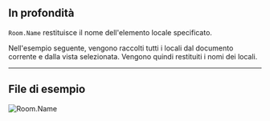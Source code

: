 ## In profondità
`Room.Name` restituisce il nome dell'elemento locale specificato.

Nell'esempio seguente, vengono raccolti tutti i locali dal documento corrente e dalla vista selezionata. Vengono quindi restituiti i nomi dei locali.
___
## File di esempio

![Room.Name](./Revit.Elements.Room.Name_img.jpg)
